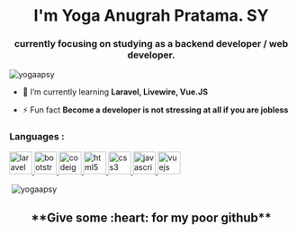 <h1 align="center">I'm Yoga Anugrah Pratama. SY</h1>
<h3 align="center">currently focusing on studying as a backend developer / web developer.</h3>

<p align="left"> <img src="https://komarev.com/ghpvc/?username=yogaapsy&label=Profile%20views&color=0e75b6&style=flat" alt="yogaapsy" /> </p>

- 🌱 I’m currently learning **Laravel, Livewire, Vue.JS**

- ⚡ Fun fact **Become a developer is not stressing at all if you are jobless**

<h3 align="left">Languages : </h3>
<p align="left"> </a> <a href="https://laravel.com/" target="_blank"> <img src="https://devicons.github.io/devicon/devicon.git/icons/laravel/laravel-plain-wordmark.svg" alt="laravel" width="40" height="40"/> </a> <a href="https://getbootstrap.com" target="_blank"> <img src="https://devicons.github.io/devicon/devicon.git/icons/bootstrap/bootstrap-plain.svg" alt="bootstrap" width="40" height="40"/> </a> <a href="https://codeigniter.com" target="_blank"> <img src="https://cdn.worldvectorlogo.com/logos/codeigniter.svg" alt="codeigniter" width="40" height="40"/> </a>  <a href="https://www.w3.org/html/" target="_blank"> <img src="https://devicons.github.io/devicon/devicon.git/icons/html5/html5-original-wordmark.svg" alt="html5" width="40" height="40"/> </a> <a href="https://www.w3schools.com/css/" target="_blank"> <img src="https://devicons.github.io/devicon/devicon.git/icons/css3/css3-original-wordmark.svg" alt="css3" width="40" height="40"/> </a>   <a href="https://developer.mozilla.org/en-US/docs/Web/JavaScript" target="_blank"> <img src="https://devicons.github.io/devicon/devicon.git/icons/javascript/javascript-original.svg" alt="javascript" width="40" height="40"/>  <a href="https://vuejs.org/" target="_blank"> <img src="https://devicons.github.io/devicon/devicon.git/icons/vuejs/vuejs-original-wordmark.svg" alt="vuejs" width="40" height="40"/> </a> </p>

<p>&nbsp;<img align="center" src="https://github-readme-stats.vercel.app/api?username=yogaapsy&show_icons=true&theme=tokyonight" alt="yogaapsy" /></p>

<h2 align="center">**Give some :heart: for my poor github**</h2>

